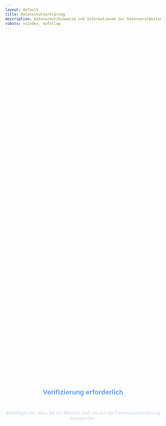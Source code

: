 ```yaml
---
layout: default
title: Datenschutzerklärung
description: Datenschutzhinweise und Informationen zur Datenverarbeitung
robots: noindex, nofollow
---
```


<div id="turnstile-protection" style="display: flex; flex-direction: column; align-items: center; justify-content: center; min-height: 60vh; text-align: center;">
  <h2 style="color: #60a5fa; margin-bottom: 2rem;">Verifizierung erforderlich</h2>
  <p style="color: #cbd5e1; margin-bottom: 2rem;">Bestätigen Sie, dass Sie ein Mensch sind, um auf die Datenschutzerklärung zuzugreifen.</p>
  <div class="cf-turnstile" 
       data-sitekey="0x4AAAAAABhCvPtIE3gog0lZ" 
       data-callback="onDatenschutzTurnstileSuccess" 
       data-error-callback="onDatenschutzTurnstileError"
       data-theme="dark"
       data-size="normal">
  </div>
</div>

<div id="datenschutz-content" style="display: none;">

# Datenschutzerklärung

## Verantwortlicher
Thomas Schuster  
Schachenmeierstraße 16  
80636 Munich  
Deutschland  
E-Mail: th.kingsepp@gmail.com

## Geltungsbereich
Diese Datenschutzerklärung gilt für die private Website kingsepp.github.io und das bereitgestellte AI4MBSE-Plugin.

## Art der Datenverarbeitung

### 1. Hosting durch GitHub Pages
Diese Website wird über GitHub Pages gehostet. GitHub kann folgende Daten verarbeiten:
- **IP-Adresse** des Besuchers
- **Datum und Uhrzeit** des Zugriffs
- **Aufgerufene Seiten** und Dateien
- **Browser-Informationen** (User-Agent)
- **Referrer-URL** (vorherige Website)

**Rechtsgrundlage:** Berechtigtes Interesse (Art. 6 Abs. 1 lit. f DSGVO)  
**Zweck:** Technische Bereitstellung der Website  
**Speicherdauer:** Entsprechend GitHub Privacy Policy  
**Weitere Informationen:** [GitHub Privacy Statement](https://docs.github.com/en/site-policy/privacy-policies/github-privacy-statement)

### 2. Cloudflare Turnstile (Bot-Schutz)
Diese Website nutzt Cloudflare Turnstile zum Schutz vor automatisierten Zugriffen:

**Verarbeitete Daten:**
- **IP-Adresse** des Besuchers
- **Browser-Informationen** (User-Agent, Sprache)
- **Interaktionsdaten** (Mausbewegungen, Tastatureingaben)
- **Challenge-Antworten** und Verifikationstoken

**Rechtsgrundlage:** Berechtigtes Interesse (Art. 6 Abs. 1 lit. f DSGVO)  
**Zweck:** Schutz vor Bots, Spam und missbräuchlicher Nutzung  
**Speicherdauer:** Entsprechend Cloudflare Privacy Policy  
**Datenübertragung:** USA (Angemessenheitsbeschluss)  
**Weitere Informationen:** [Cloudflare Privacy Policy](https://www.cloudflare.com/privacypolicy/)

### 3. Minimale aktive Datenerhebung
Diese Website erhebt darüber hinaus **keine weiteren personenbezogenen Daten** durch:
- ❌ Kontaktformulare (noch nicht aktiv)
- ❌ Cookies (außer technisch notwendige)
- ❌ Newsletter-Anmeldungen
- ❌ Kommentarfunktionen
- ❌ Analytics-Tools

### 4. AI4MBSE-Plugin und Google Gemini API
Das zum Download angebotene Plugin nutzt die Google Gemini API:

**Datenverarbeitung durch das Plugin:**
- Das Plugin überträgt **Anforderungsdaten** an Google Gemini API
- **Verarbeitung erfolgt lokal** auf dem Computer des Nutzers
- **Keine Speicherung** von Nutzerdaten durch den Websitebetreiber

**Verantwortung des Nutzers:**
- Der Nutzer ist für die API-Key-Erstellung bei Google verantwortlich
- Es gelten die [Google Privacy Policy](https://policies.google.com/privacy) und [Google AI Terms](https://ai.google.dev/gemini-api/terms)
- **Der Websitebetreiber hat keinen Einfluss** auf die Datenverarbeitung durch Google

## Ihre Rechte (DSGVO)

Sie haben folgende Rechte bezüglich Ihrer personenbezogenen Daten:
- **Auskunft** (Art. 15 DSGVO)
- **Berichtigung** (Art. 16 DSGVO)
- **Löschung** (Art. 17 DSGVO)
- **Einschränkung der Verarbeitung** (Art. 18 DSGVO)
- **Widerspruch** (Art. 21 DSGVO)
- **Datenübertragbarkeit** (Art. 20 DSGVO)

**Beschwerderecht:** Sie können sich bei einer Datenschutz-Aufsichtsbehörde beschweren.

## Keine Cookies
Diese Website verwendet keine Cookies für:
- ❌ Tracking oder Analytics
- ❌ Werbung oder Marketing
- ❌ Social Media Integration

**Technisch notwendige Cookies** von GitHub Pages können nicht beeinflusst werden.

## Externe Links
Diese Website enthält Links zu externen Websites (z.B. GitHub Repository, Google AI). Für deren Datenschutzpraktiken übernehmen wir keine Verantwortung.

## SSL-Verschlüsselung
Diese Website nutzt SSL-Verschlüsselung für sichere Datenübertragung.

## Kontakt bei Datenschutzfragen
Bei Fragen zum Datenschutz wenden Sie sich an:
**E-Mail:** th.kingsepp@gmail.com

## Änderungen dieser Datenschutzerklärung
Diese Datenschutzerklärung kann bei Änderungen der Website oder rechtlichen Anforderungen angepasst werden.

---

**Stand:** Juni 2025

*Diese Datenschutzerklärung wurde für eine private, nicht-kommerzielle Website erstellt und entspricht den deutschen Datenschutzbestimmungen.*

</div>